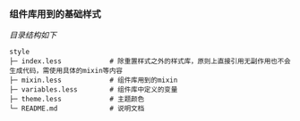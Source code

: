 ### 组件库用到的基础样式

<div class="card">

_目录结构如下_

```
style
├─ index.less            # 除重置样式之外的样式库，原则上直接引用无副作用也不会生成代码，需使用具体的mixin等内容
├─ mixin.less            # 组件库用到的mixin
├─ variables.less        # 组件库中定义的变量
├─ theme.less            # 主题颜色
└─ README.md             # 说明文档

```

</div>

